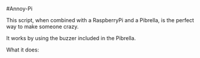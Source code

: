 #Annoy-Pi

This script, when combined with a RaspberryPi and a Pibrella, is the perfect way to make someone crazy.

It works by using the buzzer included in the Pibrella.

What it does:

